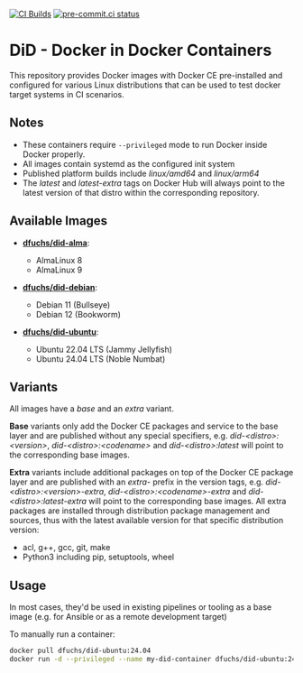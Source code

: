 [![CI Builds](https://github.com/DominiqueFuchs/DiD/actions/workflows/build.yaml/badge.svg)](https://github.com/DominiqueFuchs/DiD/actions/workflows/build.yaml)
[![pre-commit.ci status](https://results.pre-commit.ci/badge/github/DominiqueFuchs/DiD/main.svg)](https://results.pre-commit.ci/latest/github/DominiqueFuchs/DiD/main)

# DiD - Docker in Docker Containers

This repository provides Docker images with Docker CE pre-installed and configured for various Linux distributions that can be used to test docker target systems in CI scenarios.

## Notes

- These containers require `--privileged` mode to run Docker inside Docker properly.
- All images contain systemd as the configured init system
- Published platform builds include *linux/amd64* and *linux/arm64*
- The *latest* and *latest-extra* tags on Docker Hub will always point to the latest version of that distro within the corresponding repository.

## Available Images

- **[dfuchs/did-alma](https://hub.docker.com/r/dfuchs/did-alma)**:
  - AlmaLinux 8
  - AlmaLinux 9

- **[dfuchs/did-debian](https://hub.docker.com/r/dfuchs/did-debian)**:
  - Debian 11 (Bullseye)
  - Debian 12 (Bookworm)

- **[dfuchs/did-ubuntu](https://hub.docker.com/r/dfuchs/did-ubuntu)**:
  - Ubuntu 22.04 LTS (Jammy Jellyfish)
  - Ubuntu 24.04 LTS (Noble Numbat)

## Variants

All images have a *base* and an *extra* variant.

**Base** variants only add the Docker CE packages and service to the base layer and are published without any special specifiers, e.g. *did-\<distro\>:\<version\>*, *did-\<distro\>:\<codename\>* and *did-\<distro\>:latest* will point to the corresponding base images.

**Extra** variants include additional packages on top of the Docker CE package layer and are published with an *extra-* prefix in the version tags, e.g. *did-\<distro\>:\<version\>-extra*, *did-\<distro\>:\<codename\>-extra* and *did-\<distro\>:latest-extra* will point to the corresponding base images. All extra packages are installed through distribution package management and sources, thus with the latest available version for that specific distribution version:

- acl, g++, gcc, git, make
- Python3 including pip, setuptools, wheel

## Usage

In most cases, they'd be used in existing pipelines or tooling as a base image (e.g. for Ansible or as a remote development target)

To manually run a container:

```bash
docker pull dfuchs/did-ubuntu:24.04
docker run -d --privileged --name my-did-container dfuchs/did-ubuntu:24.04
```
